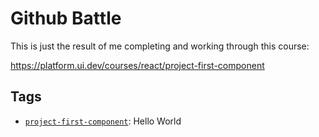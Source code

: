 # Github Battle

This is just the result of me completing and working through this course:

https://platform.ui.dev/courses/react/project-first-component

## Tags

- [`project-first-component`](releases/tag/project-first-component): Hello World
